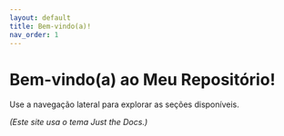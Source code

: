 ```yaml
---
layout: default
title: Bem-vindo(a)!
nav_order: 1
---
```


# Bem-vindo(a) ao Meu Repositório!

Use a navegação lateral para explorar as seções disponíveis.

*(Este site usa o tema Just the Docs.)*
